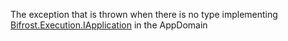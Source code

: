 The exception that is thrown when there is no type implementing [Bifrost.Execution.IApplication](Bifrost.Execution.IApplication) in the AppDomain
